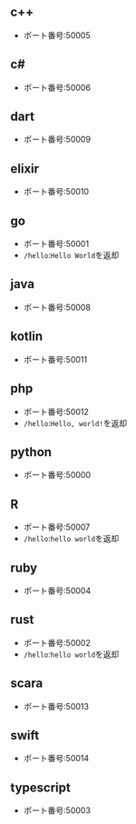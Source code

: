 
## c++
- ポート番号:50005


## c#
- ポート番号:50006


## dart
- ポート番号:50009


## elixir
- ポート番号:50010


## go
- ポート番号:50001
- `/hello`:`Hello World`を返却


## java
- ポート番号:50008


## kotlin
- ポート番号:50011


## php
- ポート番号:50012
- `/hello`:`Hello, world!`を返却

## python
- ポート番号:50000


## R
- ポート番号:50007
- `/hello`:`hello world`を返却

## ruby
- ポート番号:50004


## rust
- ポート番号:50002
- `/hello`:`hello world`を返却


## scara
- ポート番号:50013


## swift
- ポート番号:50014

## typescript
- ポート番号:50003


